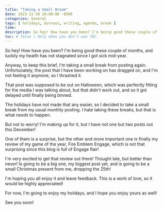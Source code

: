 ```yaml
---
title: "Taking a Small Break"
date: 2023-11-30 20:00:00 -0500
categories: General
tags: [ holidays, burnout, writing, agenda, break ]
time: 
description: So hey! How have you been? I'm being good these couple of months, and luckily my health has not stagnated since I got sick mid-year.
toc: # false | Only when you don't wan TOC.  
---
```

So hey! How have you been? I'm being good these couple of months, and luckily my health has not stagnated since I got sick mid-year.

Anyway, to keep this brief, I'm taking a small break from posting again. Unfortunately, the post that I have been working on has dragged on, and I'm not feeling it anymore, so I thrashed it.

That post was supposed to be out on Halloween, which was perfectly fitting for the media I was talking about, but that didn't work out, and so it got delayed until finally being binned.

The holidays have not made that any easier, so I decided to take a small break from my usual monthly posting. I hate taking these breaks, but that is what *needs* to happen.

But not to worry! I'm making up for it, but I have not one but two posts out this December!

One of them is a surprise, but the other and more important one is finally my review of my game of the year, Fire Emblem Engage, which is not that surprising since this blog is full of Engage flair!

I'm very excited to get that review out there! Thought late, but better than never! Is going to be a big one, my biggest post yet, and is going to be a small Christmas present from me, dropping the 25th!

I'm hoping you all enjoy it and leave feedback. This is a work of love, so it would be highly appreciated!

For now, I'm going to enjoy my holidays, and I hope you enjoy yours as well!

See you soon!
